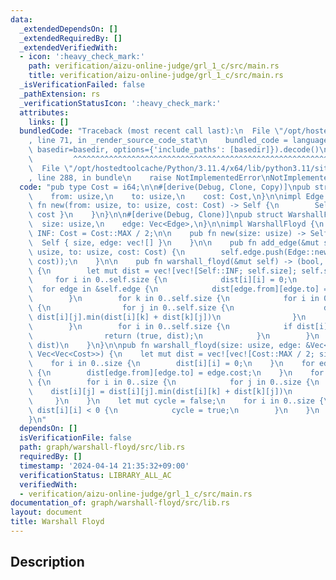 ```yaml
---
data:
  _extendedDependsOn: []
  _extendedRequiredBy: []
  _extendedVerifiedWith:
  - icon: ':heavy_check_mark:'
    path: verification/aizu-online-judge/grl_1_c/src/main.rs
    title: verification/aizu-online-judge/grl_1_c/src/main.rs
  _isVerificationFailed: false
  _pathExtension: rs
  _verificationStatusIcon: ':heavy_check_mark:'
  attributes:
    links: []
  bundledCode: "Traceback (most recent call last):\n  File \"/opt/hostedtoolcache/Python/3.11.4/x64/lib/python3.11/site-packages/onlinejudge_verify/documentation/build.py\"\
    , line 71, in _render_source_code_stat\n    bundled_code = language.bundle(stat.path,\
    \ basedir=basedir, options={'include_paths': [basedir]}).decode()\n          \
    \         ^^^^^^^^^^^^^^^^^^^^^^^^^^^^^^^^^^^^^^^^^^^^^^^^^^^^^^^^^^^^^^^^^^^^^^^^^^^^^^^^^\n\
    \  File \"/opt/hostedtoolcache/Python/3.11.4/x64/lib/python3.11/site-packages/onlinejudge_verify/languages/rust.py\"\
    , line 288, in bundle\n    raise NotImplementedError\nNotImplementedError\n"
  code: "pub type Cost = i64;\n\n#[derive(Debug, Clone, Copy)]\npub struct Edge {\n\
    \    from: usize,\n    to: usize,\n    cost: Cost,\n}\n\nimpl Edge {\n    pub\
    \ fn new(from: usize, to: usize, cost: Cost) -> Self {\n        Self { from, to,\
    \ cost }\n    }\n}\n\n#[derive(Debug, Clone)]\npub struct WarshallFloyd {\n  \
    \  size: usize,\n    edge: Vec<Edge>,\n}\n\nimpl WarshallFloyd {\n    pub const\
    \ INF: Cost = Cost::MAX / 2;\n\n    pub fn new(size: usize) -> Self {\n      \
    \  Self { size, edge: vec![] }\n    }\n\n    pub fn add_edge(&mut self, from:\
    \ usize, to: usize, cost: Cost) {\n        self.edge.push(Edge::new(from, to,\
    \ cost));\n    }\n\n    pub fn warshall_floyd(&mut self) -> (bool, Vec<Vec<Cost>>)\
    \ {\n        let mut dist = vec![vec![Self::INF; self.size]; self.size];\n   \
    \     for i in 0..self.size {\n            dist[i][i] = 0;\n        }\n      \
    \  for edge in &self.edge {\n            dist[edge.from][edge.to] = edge.cost;\n\
    \        }\n        for k in 0..self.size {\n            for i in 0..self.size\
    \ {\n                for j in 0..self.size {\n                    dist[i][j] =\
    \ dist[i][j].min(dist[i][k] + dist[k][j])\n                }\n            }\n\
    \        }\n        for i in 0..self.size {\n            if dist[i][i] < 0 {\n\
    \                return (true, dist);\n            }\n        }\n        (false,\
    \ dist)\n    }\n}\n\npub fn warshall_floyd(size: usize, edge: &Vec<Edge>) -> (bool,\
    \ Vec<Vec<Cost>>) {\n    let mut dist = vec![vec![Cost::MAX / 2; size]; size];\n\
    \    for i in 0..size {\n        dist[i][i] = 0;\n    }\n    for edge in edge\
    \ {\n        dist[edge.from][edge.to] = edge.cost;\n    }\n    for k in 0..size\
    \ {\n        for i in 0..size {\n            for j in 0..size {\n            \
    \    dist[i][j] = dist[i][j].min(dist[i][k] + dist[k][j])\n            }\n   \
    \     }\n    }\n    let mut cycle = false;\n    for i in 0..size {\n        if\
    \ dist[i][i] < 0 {\n            cycle = true;\n        }\n    }\n    (cycle, dist)\n\
    }\n"
  dependsOn: []
  isVerificationFile: false
  path: graph/warshall-floyd/src/lib.rs
  requiredBy: []
  timestamp: '2024-04-14 21:35:32+09:00'
  verificationStatus: LIBRARY_ALL_AC
  verifiedWith:
  - verification/aizu-online-judge/grl_1_c/src/main.rs
documentation_of: graph/warshall-floyd/src/lib.rs
layout: document
title: Warshall Floyd
---
```


## Description
